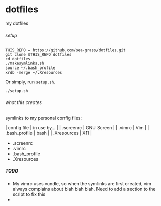 dotfiles
========

my dotfiles

###### setup

    THIS_REPO = https://github.com/sea-grass/dotfiles.git
    git clone $THIS_REPO dotfiles
    cd dotfiles
    ./makesymlinks.sh
    source ~/.bash_profile
    xrdb -merge ~/.Xresources

Or simply, run `setup.sh`.

    ./setup.sh

###### what this creates

symlinks to my personal config files:

| config file   | in use by... |
| .screenrc     | GNU Screen   |
| .vimrc        | Vim          |
| .bash_profile | bash         |
| .Xresources   | X11          |

 - .screenrc
 - .vimrc
 - .bash_profile
 - .Xresources

##### TODO

- My vimrc uses vundle, so when the symlinks are first created, vim always complains about blah blah blah. Need to add a section to the script to fix this
- 
